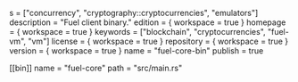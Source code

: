 s = ["concurrency", "cryptography::cryptocurrencies", "emulators"]
description = "Fuel client binary."
edition = { workspace = true }
homepage = { workspace = true }
keywords = ["blockchain", "cryptocurrencies", "fuel-vm", "vm"]
license = { workspace = true }
repository = { workspace = true }
version = { workspace = true }
name = "fuel-core-bin"
publish = true

[[bin]]
name = "fuel-core"
path = "src/main.rs"

